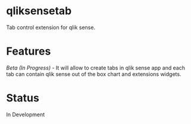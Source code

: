 # qliksensetab
Tab control extension for qlik sense.

# Features

*Beta (In Progress)* -  It will allow to create tabs in qlik sense app and each tab can contain qlik sense out of the box chart and extensions widgets.

# Status
In Development

